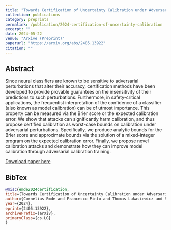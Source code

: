 ```yaml
---
title: "Towards Certification of Uncertainty Calibration under Adversarial Attacks"
collection: publications
category: preprints
permalink: /publication/2024-certification-of-uncertainty-calibration
excerpt: ""
date: 2024-05-22
venue: "Arxive (Preprint)"
paperurl: "https://arxiv.org/abs/2405.13922"
citation: ""
---
```


## Abstract

Since neural classifiers are known to be sensitive to adversarial perturbations that alter their accuracy, certification methods have been developed to provide provable guarantees on the insensitivity of their predictions to such perturbations. Furthermore, in safety-critical applications, the frequentist interpretation of the confidence of a classifier (also known as model calibration) can be of utmost importance. This property can be measured via the Brier score or the expected calibration error. We show that attacks can significantly harm calibration, and thus propose certified calibration as worst-case bounds on calibration under adversarial perturbations. Specifically, we produce analytic bounds for the Brier score and approximate bounds via the solution of a mixed-integer program on the expected calibration error. Finally, we propose novel calibration attacks and demonstrate how they can improve model calibration through adversarial calibration training.

[Download paper here](https://arxiv.org/abs/2405.13922)

## BibTex

```bibtex
@misc{emde2024certification,
title={Towards Certification of Uncertainty Calibration under Adversarial Attacks},
author={Cornelius Emde and Francesco Pinto and Thomas Lukasiewicz and Philip H. S. Torr and Adel Bibi},
year={2024},
eprint={2405.13922},
archivePrefix={arXiv},
primaryClass={cs.LG}
}
```
